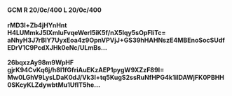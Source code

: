 #### GCM R 20/0c/400 L 20/0c/400
**rMD3l+Zb4jHYnHnt**<br/>**H4LUMmkJ5lXmluFvqeWerl5iK5f/nX5Iqy5sOpFliTc=**<br/>**aNhyH3J7rBlY7UyxEoa4z9OpnVPVjJ+GS39hHAHNszE4MBEnoSocSUdfEDrV1C9PcdXJHk0eNc/ULmBs...**<br/><br/>
**26bqxzAy98m9WpHF**<br/>**gjrK94CvKq6j/h8l1fGfriAuEKzAEP1pygW9XZzF89I=**<br/>**Mw0LGhV9LysLDaK0dJ/Vk3I+tq5KugS2ssRuNfHPG4k1iIDAWjFK0PBHH0SKcyKLZdywbtMu1UfIT5he...**
